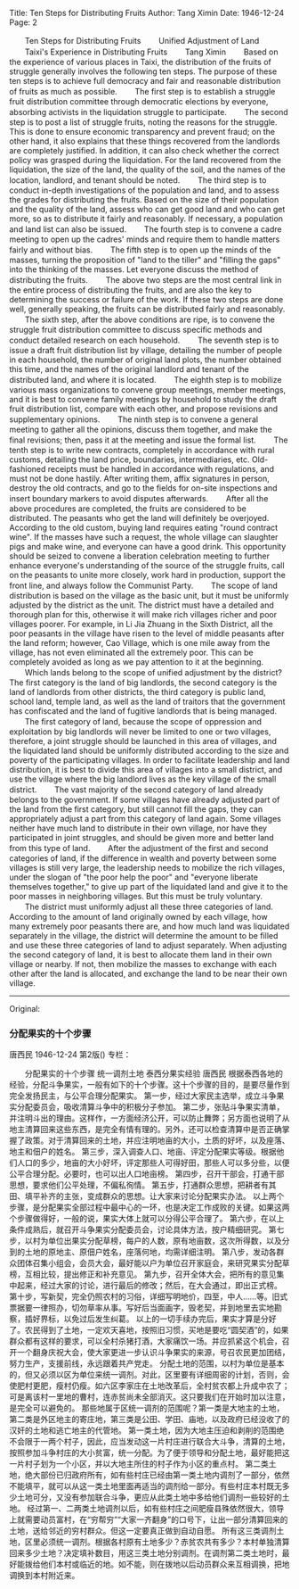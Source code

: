 Title: Ten Steps for Distributing Fruits
Author: Tang Ximin
Date: 1946-12-24
Page: 2

　　Ten Steps for Distributing Fruits
　　Unified Adjustment of Land
　　Taixi's Experience in Distributing Fruits
　　Tang Ximin
　　Based on the experience of various places in Taixi, the distribution of the fruits of struggle generally involves the following ten steps. The purpose of these ten steps is to achieve full democracy and fair and reasonable distribution of fruits as much as possible.
　　The first step is to establish a struggle fruit distribution committee through democratic elections by everyone, absorbing activists in the liquidation struggle to participate.
　　The second step is to post a list of struggle fruits, noting the reasons for the struggle. This is done to ensure economic transparency and prevent fraud; on the other hand, it also explains that these things recovered from the landlords are completely justified. In addition, it can also check whether the correct policy was grasped during the liquidation. For the land recovered from the liquidation, the size of the land, the quality of the soil, and the names of the location, landlord, and tenant should be noted.
　　The third step is to conduct in-depth investigations of the population and land, and to assess the grades for distributing the fruits. Based on the size of their population and the quality of the land, assess who can get good land and who can get more, so as to distribute it fairly and reasonably. If necessary, a population and land list can also be issued.
　　The fourth step is to convene a cadre meeting to open up the cadres' minds and require them to handle matters fairly and without bias.
　　The fifth step is to open up the minds of the masses, turning the proposition of "land to the tiller" and "filling the gaps" into the thinking of the masses. Let everyone discuss the method of distributing the fruits.
　　The above two steps are the most central link in the entire process of distributing the fruits, and are also the key to determining the success or failure of the work. If these two steps are done well, generally speaking, the fruits can be distributed fairly and reasonably.
　　The sixth step, after the above conditions are ripe, is to convene the struggle fruit distribution committee to discuss specific methods and conduct detailed research on each household.
　　The seventh step is to issue a draft fruit distribution list by village, detailing the number of people in each household, the number of original land plots, the number obtained this time, and the names of the original landlord and tenant of the distributed land, and where it is located.
　　The eighth step is to mobilize various mass organizations to convene group meetings, member meetings, and it is best to convene family meetings by household to study the draft fruit distribution list, compare with each other, and propose revisions and supplementary opinions.
　　The ninth step is to convene a general meeting to gather all the opinions, discuss them together, and make the final revisions; then, pass it at the meeting and issue the formal list.
　　The tenth step is to write new contracts, completely in accordance with rural customs, detailing the land price, boundaries, intermediaries, etc. Old-fashioned receipts must be handled in accordance with regulations, and must not be done hastily. After writing them, affix signatures in person, destroy the old contracts, and go to the fields for on-site inspections and insert boundary markers to avoid disputes afterwards.
　　After all the above procedures are completed, the fruits are considered to be distributed. The peasants who get the land will definitely be overjoyed. According to the old custom, buying land requires eating "round contract wine". If the masses have such a request, the whole village can slaughter pigs and make wine, and everyone can have a good drink. This opportunity should be seized to convene a liberation celebration meeting to further enhance everyone's understanding of the source of the struggle fruits, call on the peasants to unite more closely, work hard in production, support the front line, and always follow the Communist Party.
　　The scope of land distribution is based on the village as the basic unit, but it must be uniformly adjusted by the district as the unit. The district must have a detailed and thorough plan for this, otherwise it will make rich villages richer and poor villages poorer. For example, in Li Jia Zhuang in the Sixth District, all the poor peasants in the village have risen to the level of middle peasants after the land reform; however, Cao Village, which is one mile away from the village, has not even eliminated all the extremely poor. This can be completely avoided as long as we pay attention to it at the beginning.
　　Which lands belong to the scope of unified adjustment by the district? The first category is the land of big landlords, the second category is the land of landlords from other districts, the third category is public land, school land, temple land, as well as the land of traitors that the government has confiscated and the land of fugitive landlords that is being managed.
　　The first category of land, because the scope of oppression and exploitation by big landlords will never be limited to one or two villages, therefore, a joint struggle should be launched in this area of villages, and the liquidated land should be uniformly distributed according to the size and poverty of the participating villages. In order to facilitate leadership and land distribution, it is best to divide this area of villages into a small district, and use the village where the big landlord lives as the key village of the small district.
　　The vast majority of the second category of land already belongs to the government. If some villages have already adjusted part of the land from the first category, but still cannot fill the gaps, they can appropriately adjust a part from this category of land again. Some villages neither have much land to distribute in their own village, nor have they participated in joint struggles, and should be given more and better land from this type of land.
　　After the adjustment of the first and second categories of land, if the difference in wealth and poverty between some villages is still very large, the leadership needs to mobilize the rich villages, under the slogan of "the poor help the poor" and "everyone liberate themselves together," to give up part of the liquidated land and give it to the poor masses in neighboring villages. But this must be truly voluntary.
　　The district must uniformly adjust all these three categories of land. According to the amount of land originally owned by each village, how many extremely poor peasants there are, and how much land was liquidated separately in the village, the district will determine the amount to be filled and use these three categories of land to adjust separately. When adjusting the second category of land, it is best to allocate them land in their own village or nearby. If not, then mobilize the masses to exchange with each other after the land is allocated, and exchange the land to be near their own village.



<hr /> 

Original: 


### 分配果实的十个步骤
唐西民
1946-12-24
第2版()
专栏：

　　分配果实的十个步骤
    统一调剂土地
    泰西分果实经验
    唐西民
    根据泰西各地的经验，分配斗争果实，一般有如下的十个步骤。这十个步骤的目的，是要尽量作到完全发扬民主，与公平合理分配果实。
    第一步，经过大家民主选举，成立斗争果实分配委员会，吸收清算斗争中的积极分子参加。
    第二步，张贴斗争果实清单，并注明斗出的理由。这样作，一方面经济公开，可以防止舞弊；另方面也说明了从地主清算回来这些东西，是完全有情有理的。另外，还可以检查清算中是否正确掌握了政策。对于清算回来的土地，并应注明地亩的大小，土质的好坏，以及座落、地主和佃户的姓名。
    第三步，深入调查人口、地亩、评定分配果实等级。根据他们人口的多少，地亩的大小好坏，评定那些人可得好田，那些人可以多分些，以便公平合理分配。必要时，也可以出人口地亩榜。
    第四步，召开干部会，打通干部思想，要求他们公平处理，不偏私徇情。
    第五步，打通群众思想，把耕者有其田、填平补齐的主张，变成群众的思想。让大家来讨论分配果实办法。
    以上两个步骤，是分配果实全部过程中最中心的一环，也是决定工作成败的关键。如果这两个步骤做得好，一般的说，果实大体上就可以分得公平合理了。
    第六步，在以上条件成熟后，就召开斗争果实分配委员会，讨论具体方法，按户精细研究。
    第七步，以村为单位出果实分配草榜，每户的人数，原有地亩数，这次所得数，以及分到的土地的原地主、原佃户姓名，座落何地，均需详细注明。
    第八步，发动各群众团体召集小组会，会员大会，最好能以户为单位召开家庭会，来研究果实分配草榜，互相比较，提出修正和补充意见。
    第九步，召开全体大会，把所有的意见集中起来，经过大家的讨论，进行最后的修改；然后，在大会通过，即出正式榜。
    第十步，写新契，完全仍照农村的习俗，详细写明地价，四至，中人……等。旧式票据要一律照办，切勿草率从事。写好后当面画字，毁老契，并到地里去实地勘察，插好界标，以免过后发生纠葛。
    以上的一切手续办完后，果实才算是分好了。农民得到了土地，一定欢天喜地，按照旧习惯，买地是要吃“圆契酒”的，如果群众都有这样的要求，可以全村杀猪打酒，大家痛饮一场。并应抓紧这个机会，召开一个翻身庆祝大会，使大家更进一步认识斗争果实的来源，号召农民更加团结，努力生产，支援前线，永远跟着共产党走。
    分配土地的范围，以村为单位是基本的，但又必须以区为单位来统一调剂。对此，区里要有详细周密的计划，否则，会使肥村更肥，瘦村仍瘦。如六区李家庄在土地改革后，全村贫农都上升成中农了；可是离该村一里地的曹村，连赤贫尚未全部消灭。这只要我们在开始时加以注意，是完全可以避免的。
    那些地属于区统一调剂的范围呢？第一类是大地主的土地，第二类是外区地主的寄庄地，第三类是公田、学田、庙地，以及政府已经没收了的汉奸的土地和逃亡地主的代管地。
    第一类土地，因为大地主压迫和剥削的范围绝不会限于一两个村子，因此，应当发动这一片村庄进行联合大斗争，清算的土地，按照参加斗争村庄的大小贫富，统一分配。为了便于领导和分配土地，最好能把这一片村子划为一个小区，并以大地主所住的村子作为小区的重点村。
    第二类土地，绝大部份已归政府所有，如有些村庄已经由第一类土地内调剂了一部分，依然不能填平，就可以从这一类土地里面再适当的调剂给一部分。有些村庄本村既无多少土地可分，又没有参加联合斗争，更应从此类土地中多给他们调剂一些较好的土地。
    经过第一、二两类土地调剂以后，如有些村庄之间肥瘦县殊依然很大，领导上就需要动员富村，在“穷帮穷”“大家一齐翻身”的口号下，让出一部分清算回来的土地，送给邻近的穷村群众。但这一定要真正做到自动自愿。
    所有这三类调剂土地，区里必须统一调剂。根据各村原有土地多少？赤贫农共有多少？本村单独清算回来多少土地？决定填补数目，用这三类土地分别调剂。在调剂第二类土地时，最好能拨给他们本村或临近的地。如不能，则在拨地以后动员群众来互相调换，把地调换到本村附近来。
